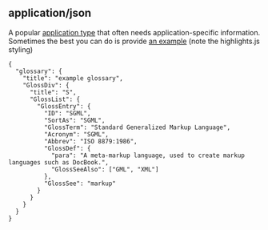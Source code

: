 ## application/json

A popular [application type](http://tools.ietf.org/html/rfc4627)
that often needs application-specific information.  Sometimes the
best you can do is provide [an example](http://json.org/example.html)
(note the highlights.js styling)

    {
      "glossary": {
        "title": "example glossary",
        "GlossDiv": {
          "title": "S",
          "GlossList": {
            "GlossEntry": {
              "ID": "SGML",
              "SortAs": "SGML",
              "GlossTerm": "Standard Generalized Markup Language",
              "Acronym": "SGML",
              "Abbrev": "ISO 8879:1986",
              "GlossDef": {
                "para": "A meta-markup language, used to create markup languages such as DocBook.",
                "GlossSeeAlso": ["GML", "XML"]
              },
              "GlossSee": "markup"
            }
          }
        }
      }
    }